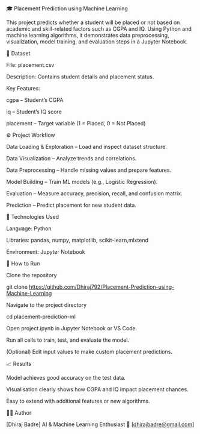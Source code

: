 🎓 Placement Prediction using Machine Learning

This project predicts whether a student will be placed or not based on academic and skill-related factors such as CGPA and IQ. Using Python and machine learning algorithms, it demonstrates data preprocessing, visualization, model training, and evaluation steps in a Jupyter Notebook.

📂 Dataset

File: placement.csv

Description: Contains student details and placement status.

Key Features:

cgpa – Student’s CGPA

iq – Student’s IQ score

placement – Target variable (1 = Placed, 0 = Not Placed)

⚙️ Project Workflow

Data Loading & Exploration – Load and inspect dataset structure.

Data Visualization – Analyze trends and correlations.

Data Preprocessing – Handle missing values and prepare features.

Model Building – Train ML models (e.g., Logistic Regression).

Evaluation – Measure accuracy, precision, recall, and confusion matrix.

Prediction – Predict placement for new student data.

🧠 Technologies Used

Language: Python

Libraries: pandas, numpy, matplotlib, scikit-learn,mlxtend

Environment: Jupyter Notebook

🚀 How to Run

Clone the repository

git clone https://github.com/Dhiraj792/Placement-Prediction-using-Machine-Learning


Navigate to the project directory

cd placement-prediction-ml


Open project.ipynb in Jupyter Notebook or VS Code.

Run all cells to train, test, and evaluate the model.

(Optional) Edit input values to make custom placement predictions.

📈 Results

Model achieves good accuracy on the test data.

Visualisation clearly shows how CGPA and IQ impact placement chances.

Easy to extend with additional features or new algorithms.

👨‍💻 Author

[Dhiraj Badre]
AI & Machine Learning Enthusiast
📧 [dhirajbadre@gmail.com]
